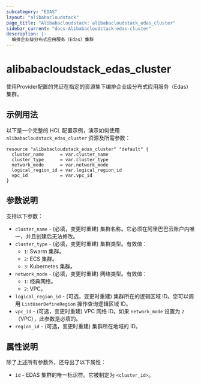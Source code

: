 ```yaml
---
subcategory: "EDAS"
layout: "alibabacloudstack"
page_title: "Alibabacloudstack: alibabacloudstack_edas_cluster"
sidebar_current: "docs-Alibabacloudstack-edas-cluster"
description: |- 
  编排企业级分布式应用服务（Edas）集群
---
```


# alibabacloudstack_edas_cluster

使用Provider配置的凭证在指定的资源集下编排企业级分布式应用服务（Edas）集群。

## 示例用法

以下是一个完整的 HCL 配置示例，演示如何使用 `alibabacloudstack_edas_cluster` 资源及所需参数：

```hcl
resource "alibabacloudstack_edas_cluster" "default" {
  cluster_name      = var.cluster_name
  cluster_type      = var.cluster_type
  network_mode      = var.network_mode
  logical_region_id = var.logical_region_id
  vpc_id            = var.vpc_id
}
```

## 参数说明

支持以下参数：

* `cluster_name` - (必填，变更时重建) 集群名称。它必须在阿里巴巴云账户内唯一，并且创建后无法修改。
* `cluster_type` - (必填，变更时重建) 集群类型。有效值：
  * `1`: Swarm 集群。
  * `2`: ECS 集群。
  * `3`: Kubernetes 集群。
* `network_mode` - (必填，变更时重建) 网络类型。有效值：
  * `1`: 经典网络。
  * `2`: VPC。
* `logical_region_id` - (可选，变更时重建) 集群所在的逻辑区域 ID。您可以调用 `ListUserDefineRegion` 操作查询逻辑区域 ID。
* `vpc_id` - (可选，变更时重建) VPC 网络 ID。如果 `network_mode` 设置为 `2`（VPC），此参数是必填的。
* `region_id` - (可选，变更时重建) 集群所在地域的 ID。

## 属性说明

除了上述所有参数外，还导出了以下属性：

* `id` - EDAS 集群的唯一标识符。它被制定为 `<cluster_id>`。